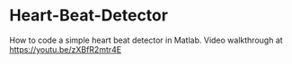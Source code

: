 # Heart-Beat-Detector
How to code a simple heart beat detector in Matlab.
Video walkthrough at https://youtu.be/zXBfR2mtr4E
